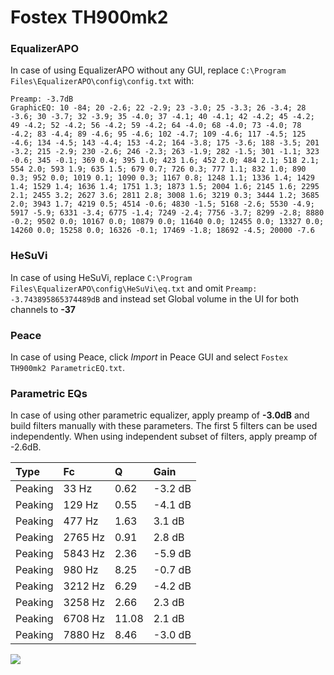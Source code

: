 # Fostex TH900mk2

### EqualizerAPO
In case of using EqualizerAPO without any GUI, replace `C:\Program Files\EqualizerAPO\config\config.txt`
with:
```
Preamp: -3.7dB
GraphicEQ: 10 -84; 20 -2.6; 22 -2.9; 23 -3.0; 25 -3.3; 26 -3.4; 28 -3.6; 30 -3.7; 32 -3.9; 35 -4.0; 37 -4.1; 40 -4.1; 42 -4.2; 45 -4.2; 49 -4.2; 52 -4.2; 56 -4.2; 59 -4.2; 64 -4.0; 68 -4.0; 73 -4.0; 78 -4.2; 83 -4.4; 89 -4.6; 95 -4.6; 102 -4.7; 109 -4.6; 117 -4.5; 125 -4.6; 134 -4.5; 143 -4.4; 153 -4.2; 164 -3.8; 175 -3.6; 188 -3.5; 201 -3.2; 215 -2.9; 230 -2.6; 246 -2.3; 263 -1.9; 282 -1.5; 301 -1.1; 323 -0.6; 345 -0.1; 369 0.4; 395 1.0; 423 1.6; 452 2.0; 484 2.1; 518 2.1; 554 2.0; 593 1.9; 635 1.5; 679 0.7; 726 0.3; 777 1.1; 832 1.0; 890 0.3; 952 0.0; 1019 0.1; 1090 0.3; 1167 0.8; 1248 1.1; 1336 1.4; 1429 1.4; 1529 1.4; 1636 1.4; 1751 1.3; 1873 1.5; 2004 1.6; 2145 1.6; 2295 2.1; 2455 3.2; 2627 3.6; 2811 2.8; 3008 1.6; 3219 0.3; 3444 1.2; 3685 2.0; 3943 1.7; 4219 0.5; 4514 -0.6; 4830 -1.5; 5168 -2.6; 5530 -4.9; 5917 -5.9; 6331 -3.4; 6775 -1.4; 7249 -2.4; 7756 -3.7; 8299 -2.8; 8880 -0.2; 9502 0.0; 10167 0.0; 10879 0.0; 11640 0.0; 12455 0.0; 13327 0.0; 14260 0.0; 15258 0.0; 16326 -0.1; 17469 -1.8; 18692 -4.5; 20000 -7.6
```

### HeSuVi
In case of using HeSuVi, replace `C:\Program Files\EqualizerAPO\config\HeSuVi\eq.txt` and omit `Preamp:
-3.743895865374489dB` and instead set Global volume in the UI for both channels to **-37**

### Peace
In case of using Peace, click *Import* in Peace GUI and select `Fostex TH900mk2 ParametricEQ.txt`.

### Parametric EQs
In case of using other parametric equalizer, apply preamp of **-3.0dB** and build filters manually
with these parameters. The first 5 filters can be used independently.
When using independent subset of filters, apply preamp of -2.6dB.

| Type    | Fc      |     Q | Gain    |
|:--------|:--------|:------|:--------|
| Peaking | 33 Hz   |  0.62 | -3.2 dB |
| Peaking | 129 Hz  |  0.55 | -4.1 dB |
| Peaking | 477 Hz  |  1.63 | 3.1 dB  |
| Peaking | 2765 Hz |  0.91 | 2.8 dB  |
| Peaking | 5843 Hz |  2.36 | -5.9 dB |
| Peaking | 980 Hz  |  8.25 | -0.7 dB |
| Peaking | 3212 Hz |  6.29 | -4.2 dB |
| Peaking | 3258 Hz |  2.66 | 2.3 dB  |
| Peaking | 6708 Hz | 11.08 | 2.1 dB  |
| Peaking | 7880 Hz |  8.46 | -3.0 dB |

![](https://raw.githubusercontent.com/jaakkopasanen/AutoEq/master/results/innerfidelity/sbaf-serious/Fostex%20TH900mk2/Fostex%20TH900mk2.png)